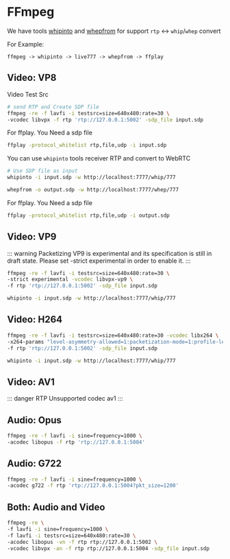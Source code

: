 # FFmpeg

We have tools [whipinto](/guide/whipinto) and [whepfrom](/guide/whepfrom) for support `rtp` <-> `whip`/`whep` convert

For Example:

```
ffmpeg -> whipinto -> live777 -> whepfrom -> ffplay
```

## Video: VP8

Video Test Src

```bash
# send RTP and Create SDP file
ffmpeg -re -f lavfi -i testsrc=size=640x480:rate=30 \
-vcodec libvpx -f rtp 'rtp://127.0.0.1:5002' -sdp_file input.sdp
```

For ffplay. You Need a sdp file

```bash
ffplay -protocol_whitelist rtp,file,udp -i input.sdp
```

You can use `whipinto` tools receiver RTP and convert to WebRTC

```bash
# Use SDP file as input
whipinto -i input.sdp -w http://localhost:7777/whip/777
```

```bash
whepfrom -o output.sdp -w http://localhost:7777/whep/777
```

For ffplay. You Need a sdp file

```bash
ffplay -protocol_whitelist rtp,file,udp -i output.sdp
```

## Video: VP9

::: warning
Packetizing VP9 is experimental and its specification is still in draft state. Please set -strict experimental in order to enable it.
:::

```bash
ffmpeg -re -f lavfi -i testsrc=size=640x480:rate=30 \
-strict experimental -vcodec libvpx-vp9 \
-f rtp 'rtp://127.0.0.1:5002' -sdp_file input.sdp
```

```bash
whipinto -i input.sdp -w http://localhost:7777/whip/777
```

## Video: H264

```bash
ffmpeg -re -f lavfi -i testsrc=size=640x480:rate=30 -vcodec libx264 \
-x264-params "level-asymmetry-allowed=1:packetization-mode=1:profile-level-id=42001f" \
-f rtp 'rtp://127.0.0.1:5002' -sdp_file input.sdp
```

```bash
whipinto -i input.sdp -w http://localhost:7777/whip/777
```

## Video: AV1

::: danger
RTP Unsupported codec av1
:::

## Audio: Opus

```bash
ffmpeg -re -f lavfi -i sine=frequency=1000 \
-acodec libopus -f rtp 'rtp://127.0.0.1:5004'
```

## Audio: G722

```bash
ffmpeg -re -f lavfi -i sine=frequency=1000 \
-acodec g722 -f rtp 'rtp://127.0.0.1:5004?pkt_size=1200'
```

## Both: Audio and Video

```bash
ffmpeg -re \
-f lavfi -i sine=frequency=1000 \
-f lavfi -i testsrc=size=640x480:rate=30 \
-acodec libopus -vn -f rtp rtp://127.0.0.1:5002 \
-vcodec libvpx -an -f rtp rtp://127.0.0.1:5004 -sdp_file input.sdp
```

